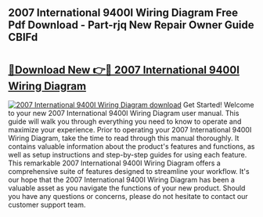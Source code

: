 ## 2007 International 9400I Wiring Diagram Free Pdf Download - Part-rjq New Repair Owner Guide CBIFd

# <h2><a href="http://dfij6d.blite.top/?on=2007+International+9400I+Wiring+Diagram">🔗Download New 👉🔴 2007 International 9400I Wiring Diagram</a></h2>

[![2007 International 9400I Wiring Diagram download](https://i.imgur.com/lujVjoI.png)](http://dfij6d.blite.top/?on=2007+International+9400I+Wiring+Diagram)
Get Started! Welcome to your new 2007 International 9400I Wiring Diagram user manual. This guide will walk you through everything you need to know to operate and maximize your experience. Prior to operating your 2007 International 9400I Wiring Diagram, take the time to read through this manual thoroughly. It contains valuable information about the product's features and functions, as well as setup instructions and step-by-step guides for using each feature. This remarkable 2007 International 9400I Wiring Diagram offers a comprehensive suite of features designed to streamline your workflow. It's our hope that the 2007 International 9400I Wiring Diagram has been a valuable asset as you navigate the functions of your new product. Should you have any questions or concerns, please do not hesitate to contact our customer support team.
